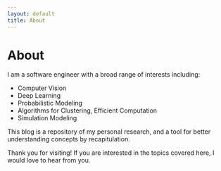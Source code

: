 ```yaml
---
layout: default
title: About
---
```

# About

I am a software engineer with a broad range of interests including:
- Computer Vision
- Deep Learning
- Probabilistic Modeling
- Algorithms for Clustering, Efficient Computation
- Simulation Modeling

This blog is a repository of my personal research, and a tool for better understanding concepts by recapitulation. 

Thank you for visiting! If you are interested in the topics covered here, I would love to hear from you.